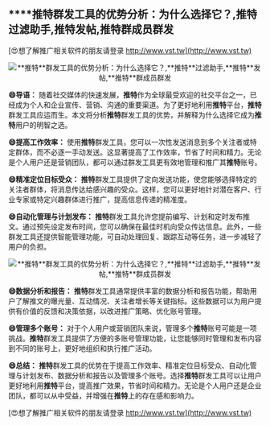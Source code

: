 ## ****推特**群发工具的优势分析：为什么选择它？,**推特**过滤助手,**推特**发帖,**推特**群成员群发**

[😍想了解推广相关软件的朋友请登录 http://www.vst.tw](http://www.vst.tw)

 <center><img src="https://vst.tw/MP4/tuiguang/png/8.png" alt="**推特**群发工具的优势分析：为什么选择它？,**推特**过滤助手,**推特**发帖,**推特**群成员群发"></center>

**😄导语：**
随着社交媒体的快速发展，**推特**作为全球最受欢迎的社交平台之一，已经成为个人和企业宣传、营销、沟通的重要渠道。为了更好地利用**推特**平台，**推特**群发工具应运而生。本文将分析**推特**群发工具的优势，并解释为什么选择它成为**推特**用户的明智之选。

**😄提高工作效率：**
使用**推特**群发工具，您可以一次性发送消息到多个关注者或特定群体，而不必逐一手动发送。这显著提高了工作效率，节省了时间和精力。无论是个人用户还是营销团队，都可以通过群发工具更有效地管理和推广其**推特**账号。

**😄精准定位目标受众：**
**推特**群发工具提供了定向发送功能，使您能够选择特定的关注者群体，将消息传达给感兴趣的受众。这样，您可以更好地针对潜在客户、行业专家或特定兴趣群体进行推广，提高信息传递的精准度。

**😄自动化管理与计划发布：**
**推特**群发工具允许您提前编写、计划和定时发布推文。通过预先设定发布时间，您可以确保在最佳时机向受众传达信息。此外，一些群发工具还提供智能管理功能，可自动处理回复、跟踪互动等任务，进一步减轻了用户的负担。

 <center><img src="https://vst.tw/MP4/tuiguang/png/2.png" alt="**推特**群发工具的优势分析：为什么选择它？,**推特**过滤助手,**推特**发帖,**推特**群成员群发"></center>

**😄数据分析和报告：**
**推特**群发工具通常提供丰富的数据分析和报告功能，帮助用户了解推文的曝光量、互动情况、关注者增长等关键指标。这些数据可以为用户提供有价值的反馈和决策依据，以改进推广策略、优化账号管理。

**😄管理多个账号：**
对于个人用户或营销团队来说，管理多个**推特**账号可能是一项挑战。**推特**群发工具提供了方便的多账号管理功能，让您能够同时管理和发布内容到不同的账号上，更好地组织和执行推广活动。

**😄总结：**
**推特**群发工具的优势在于提高工作效率、精准定位目标受众、自动化管理与计划发布、数据分析和报告以及管理多个账号。选择**推特**群发工具可以让用户更好地利用**推特**平台，提高推广效果，节省时间和精力。无论是个人用户还是企业团队，都可以从中受益，并增强在**推特**上的存在感和影响力。

[😍想了解推广相关软件的朋友请登录 http://www.vst.tw](http://www.vst.tw)



